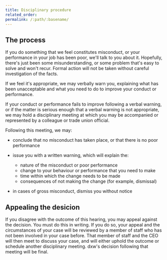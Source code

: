 ```yaml
---
title: Disciplinary procedure
related_order: 
permalink: /:path/:basename/
---
```


## The process

If you do something that we feel constitutes misconduct, or your performance in
your job has been poor, we'll talk to you about it. Hopefully, there's just been
some misunderstanding, or some problem that's easy to solve and won't recur.
Formal action will not be taken without careful investigation of the facts.

If we feel it's appropriate, we may verbally warn you, explaining what has been
unacceptable and what you need to do to improve your conduct or performance.

If your conduct or performance fails to improve following a verbal warning, or
if the matter is serious enough that a verbal warning is not appropriate, we may
hold a disciplinary meeting at which you may be accompanied or represented by a
colleague or trade union official. 

Following this meeting, we may:

- conclude that no misconduct has taken place, or that there is no poor
  performance
- issue you with a written warning, which will explain the:

  - nature of the misconduct or poor performance
  - change to your behaviour or performance that you need to make
  - time within which the change needs to be made
  - consequences of not making the change (for example, dismissal)
- in cases of gross misconduct, dismiss you without notice

## Appealing the desicion

If you disagree with the outcome of this hearing, you may appeal against the
decision. You must do this in writing. If you do so, your appeal and the
circumstances of your case will be reviewed by a member of staff who has not
been involved in your case before. That member of staff and the CEO will then
meet to discuss your case, and will either uphold the outcome or schedule
another disciplinary meeting. dxw's decision following that meeting will be
final.
